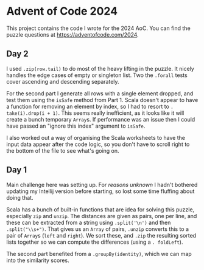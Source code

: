 # Advent of Code 2024

This project contains the code I wrote for the 2024 AoC.
You can find the puzzle questions at <https://adventofcode.com/2024>.

## Day 2

I used `.zip(row.tail)` to do most of the heavy lifting in the puzzle. It 
nicely handles the edge cases of empty or singleton list. Two the `.forall` 
tests cover ascending and descending separately.

For the second part I generate all rows with a single element dropped, and 
test them using the `isSafe` method from Part 1. Scala doesn't appear to 
have a function for removing an element by index, so I had to resort to `.
take(i).drop(i + 1)`. This seems really inefficient, as it looks like 
it will create a bunch temporary `Array`s. If performance was an issue then 
I could have passed an "ignore this index" argument to `isSafe`. 

I also worked out a way of organising the Scala worksheets to have the input 
data appear after the code logic, so you don't have to scroll right to the 
bottom of the file to see what's going on.

## Day 1

Main challenge here was setting up. For _reasons unknown_ I hadn't bothered
updating my Intellij version before starting, so lost some time fluffing
about doing that.

Scala has a bunch of built-in functions that are idea for solving this
puzzle, especially `zip` and `unzip`. The distances are given as pairs, one
per line, and these can be extracted from a string using `.split('\n')`
and then `.split("\\s+")`. That gives us an `Array` of pairs, `.unzip` converts
this to a pair of `Array`s (`left` and `right`). We sort these, and `.zip` the
resulting sorted lists together so we can compute the differences (using a `.
foldLeft`).

The second part benefited from a `.groupBy(identity)`, which we can map into 
the similarity scores.
